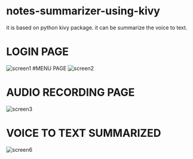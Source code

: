 # notes-summarizer-using-kivy

it is based on python kivy package.
it can be summarize the voice to text.

# LOGIN PAGE
![screen1](https://github.com/arunkumar-77/notes-summarizer-using-kivy/assets/74124425/a13fdeff-93b9-4687-8828-a1bda5b88ad0)
#MENU PAGE
![screen2](https://github.com/arunkumar-77/notes-summarizer-using-kivy/assets/74124425/e4080350-2c2e-4ef4-870d-c02a37a86111)
# AUDIO RECORDING PAGE
![screen3](https://github.com/arunkumar-77/notes-summarizer-using-kivy/assets/74124425/a63e330c-f03d-4887-9f91-6597300c478e)

# VOICE TO TEXT SUMMARIZED
![screen6](https://github.com/arunkumar-77/notes-summarizer-using-kivy/assets/74124425/646384b2-7fd7-4422-ae5f-dbb46b75a482)
